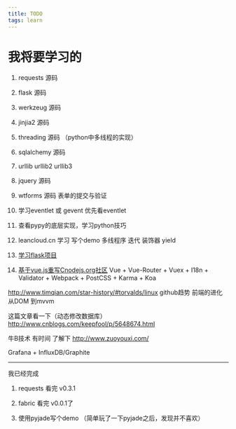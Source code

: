```yaml
---
title: TODO
tags: learn
---
```

# 我将要学习的

1. requests 源码
2. flask 源码
3. werkzeug 源码
4. jinjia2 源码
5. threading 源码 （python中多线程的实现）
6. sqlalchemy 源码
7. urllib urllib2 urllib3
8. jquery 源码

9. wtforms 源码 表单的提交与验证

10. 学习eventlet 或 gevent 优先看eventlet

11. 查看pypy的底层实现，学习python技巧


13. leancloud.cn 学习 写个demo
多线程序  迭代 装饰器 yield

14.  [学习flask项目](https://github.com/mattupstate/overholt.git)

15. [基于vue.js重写Cnodejs.org社区](https://github.com/shinygang/Vue-cnodejs.git)
Vue + Vue-Router + Vuex + I18n + Validator + Webpack + PostCSS + Karma + Koa

http://www.timqian.com/star-history/#torvalds/linux
github趋势
前端的进化 从DOM 到mvvm

这篇文章看一下（动态修改数据库）
http://www.cnblogs.com/keepfool/p/5648674.html

 牛B技术  有时间 了解下 http://www.zuoyouxi.com/


 Grafana + InfluxDB/Graphite

---

我已经完成

1. requests 看完 v0.3.1

2. fabric 看完 v0.0.1了

3. 使用pyjade写个demo （简单玩了一下pyjade之后，发现并不喜欢）
